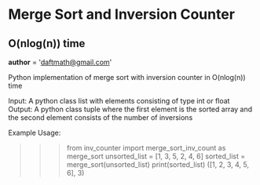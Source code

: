 # Merge Sort and Inversion Counter
## O(nlog(n)) time

__author__ = 'daftmath@gmail.com'

Python implementation of merge sort with inversion counter in O(nlog(n)) time

Input: A python class list with elements consisting of type int or float
Output: A python class tuple where the first element is the sorted array
        and the second element consists of the number of inversions

Example Usage:
  >>> from inv_counter import merge_sort_inv_count as merge_sort
  >>> unsorted_list = [1, 3, 5, 2, 4, 6]
  >>> sorted_list = merge_sort(unsorted_list)
  >>> print(sorted_list)
  >>> ([1, 2, 3, 4, 5, 6], 3)
